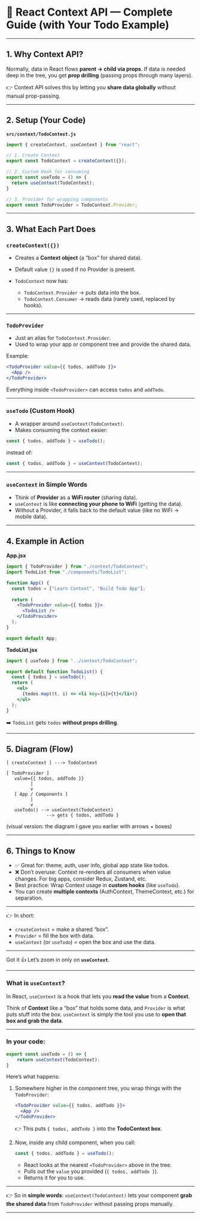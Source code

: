 

# 📘 React Context API — Complete Guide (with Your Todo Example)

---

## 1. Why Context API?

Normally, data in React flows **parent → child via props**.
If data is needed deep in the tree, you get **prop drilling** (passing props through many layers).

👉 Context API solves this by letting you **share data globally** without manual prop-passing.

---

## 2. Setup (Your Code)

**`src/context/TodoContext.js`**

```js
import { createContext, useContext } from "react";

// 1. Create Context
export const TodoContext = createContext({});

// 2. Custom Hook for consuming
export const useTodo = () => {
  return useContext(TodoContext);
}

// 3. Provider for wrapping components
export const TodoProvider = TodoContext.Provider;
```

---

## 3. What Each Part Does

### **`createContext({})`**

* Creates a **Context object** (a “box” for shared data).
* Default value `{}` is used if no Provider is present.
* `TodoContext` now has:

  * `TodoContext.Provider` → puts data into the box.
  * `TodoContext.Consumer` → reads data (rarely used, replaced by hooks).

---

### **`TodoProvider`**

* Just an alias for `TodoContext.Provider`.
* Used to wrap your app or component tree and provide the shared data.

Example:

```jsx
<TodoProvider value={{ todos, addTodo }}>
  <App />
</TodoProvider>
```

Everything inside `<TodoProvider>` can access `todos` and `addTodo`.

---

### **`useTodo` (Custom Hook)**

* A wrapper around `useContext(TodoContext)`.
* Makes consuming the context easier:

```js
const { todos, addTodo } = useTodo();
```

instead of:

```js
const { todos, addTodo } = useContext(TodoContext);
```

---

### **`useContext` in Simple Words**

* Think of **Provider** as a **WiFi router** (sharing data).
* `useContext` is like **connecting your phone to WiFi** (getting the data).
* Without a Provider, it falls back to the default value (like no WiFi → mobile data).

---

## 4. Example in Action

**App.jsx**

```jsx
import { TodoProvider } from "./context/TodoContext";
import TodoList from "./components/TodoList";

function App() {
  const todos = ["Learn Context", "Build Todo App"];
  
  return (
    <TodoProvider value={{ todos }}>
      <TodoList />
    </TodoProvider>
  );
}

export default App;
```

**TodoList.jsx**

```jsx
import { useTodo } from "../context/TodoContext";

export default function TodoList() {
  const { todos } = useTodo();
  return (
    <ul>
      {todos.map((t, i) => <li key={i}>{t}</li>)}
    </ul>
  );
}
```

➡️ `TodoList` gets `todos` **without props drilling**.

---

## 5. Diagram (Flow)

```
[ createContext ] ---> TodoContext

[ TodoProvider ]
   value={{ todos, addTodo }}
         |
         v
   [ App / Components ]
         |
         v
   useTodo() --> useContext(TodoContext)
               --> gets { todos, addTodo }
```

(visual version: the diagram I gave you earlier with arrows + boxes)

---

## 6. Things to Know

* ✅ Great for: theme, auth, user info, global app state like todos.
* ❌ Don’t overuse: Context re-renders all consumers when value changes. For big apps, consider Redux, Zustand, etc.
* Best practice: Wrap Context usage in **custom hooks** (like `useTodo`).
* You can create **multiple contexts** (AuthContext, ThemeContext, etc.) for separation.

---

👉 In short:

* `createContext` = make a shared “box”.
* `Provider` = fill the box with data.
* `useContext` (or `useTodo`) = open the box and use the data.

---

Got it 👍 Let’s zoom in only on **`useContext`**.

---

### What is `useContext`?

In React, `useContext` is a hook that lets you **read the value** from a **Context**.

Think of **Context** like a “box” that holds some data, and `Provider` is what puts stuff into the box.
`useContext` is simply the tool you use to **open that box and grab the data**.

---

### In your code:

```js
export const useTodo = () => {
    return useContext(TodoContext);
}
```

Here’s what happens:

1. Somewhere higher in the component tree, you wrap things with the `TodoProvider`:

   ```jsx
   <TodoProvider value={{ todos, addTodo }}>
     <App />
   </TodoProvider>
   ```

   👉 This puts `{ todos, addTodo }` into the **TodoContext box**.

2. Now, inside any child component, when you call:

   ```js
   const { todos, addTodo } = useTodo();
   ```

   * React looks at the nearest `<TodoProvider>` above in the tree.
   * Pulls out the `value` you provided (`{ todos, addTodo }`).
   * Returns it for you to use.



---

👉 So in **simple words**:
`useContext(TodoContext)` lets your component **grab the shared data** from `TodoProvider` without passing props manually.

---
